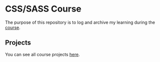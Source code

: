 # CSS/SASS Course

The purpose of this repository is to log and archive my learning during the
[course](https://www.udemy.com/course/advanced-css-and-sass/).

## Projects

You can see all course projects [here](https://du-almeidalima.github.io/sass-course/).
